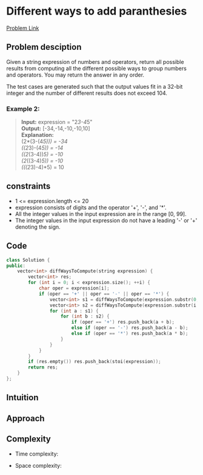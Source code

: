 # Different ways to add paranthesies
[Problem Link](https://leetcode.com/problems/different-ways-to-add-parentheses/description/?envType=daily-question&envId=2024-09-19)

## Problem desciption 
Given a string expression of numbers and operators, return all possible results from computing all the different possible ways to group numbers and operators. You may return the answer in any order.

The test cases are generated such that the output values fit in a 32-bit integer and the number of different results does not exceed 104.

### Example 2:

> **Input:** expression = "2*3-4*5"<br>
**Output:** [-34,-14,-10,-10,10]<br>
**Explanation:**<br>
(2*(3-(4*5))) = -34 <br>
((2*3)-(4*5)) = -14 <br>
((2*(3-4))*5) = -10 <br>
(2*((3-4)*5)) = -10 <br>
(((2*3)-4)*5) = 10<br>


## constraints

* 1 <= expression.length <= 20
* expression consists of digits and the operator '+', '-', and '*'.
* All the integer values in the input expression are in the range [0, 99].
* The integer values in the input expression do not have a leading '-' or '+' denoting the sign.

## Code
```cpp
class Solution {
public:
    vector<int> diffWaysToCompute(string expression) {
        vector<int> res;
        for (int i = 0; i < expression.size(); ++i) {
            char oper = expression[i];
            if (oper == '+' || oper == '-' || oper == '*') {
                vector<int> s1 = diffWaysToCompute(expression.substr(0, i));
                vector<int> s2 = diffWaysToCompute(expression.substr(i + 1));
                for (int a : s1) {
                    for (int b : s2) {
                        if (oper == '+') res.push_back(a + b);
                        else if (oper == '-') res.push_back(a - b);
                        else if (oper == '*') res.push_back(a * b);
                    }
                }
            }
        }
        if (res.empty()) res.push_back(stoi(expression));
        return res;
    }
};
```

## Intuition


## Approach


## Complexity
- Time complexity:


- Space complexity:
